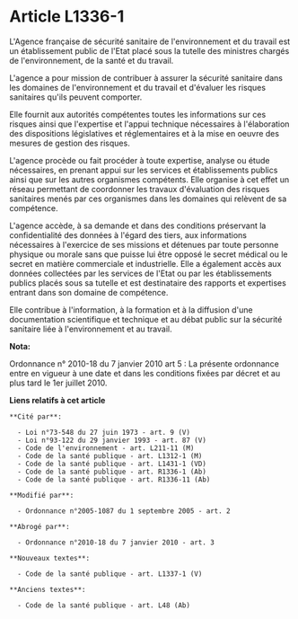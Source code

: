 # Article L1336-1

L'Agence française de sécurité sanitaire de l'environnement et du travail est un établissement public de l'Etat placé sous la
tutelle des ministres chargés de l'environnement, de la santé et du travail.

L'agence a pour mission de contribuer à assurer la sécurité sanitaire dans les domaines de l'environnement et du travail et
d'évaluer les risques sanitaires qu'ils peuvent comporter.

Elle fournit aux autorités compétentes toutes les informations sur ces risques ainsi que l'expertise et l'appui technique
nécessaires à l'élaboration des dispositions législatives et réglementaires et à la mise en oeuvre des mesures de gestion des
risques.

L'agence procède ou fait procéder à toute expertise, analyse ou étude nécessaires, en prenant appui sur les services et
établissements publics ainsi que sur les autres organismes compétents. Elle organise à cet effet un réseau permettant de
coordonner les travaux d'évaluation des risques sanitaires menés par ces organismes dans les domaines qui relèvent de sa
compétence.

L'agence accède, à sa demande et dans des conditions préservant la confidentialité des données à l'égard des tiers, aux
informations nécessaires à l'exercice de ses missions et détenues par toute personne physique ou morale sans que puisse lui
être opposé le secret médical ou le secret en matière commerciale et industrielle. Elle a également accès aux données
collectées par les services de l'Etat ou par les établissements publics placés sous sa tutelle et est destinataire des
rapports et expertises entrant dans son domaine de compétence.

Elle contribue à l'information, à la formation et à la diffusion d'une documentation scientifique et technique et au débat
public sur la sécurité sanitaire liée à l'environnement et au travail.

**Nota:**

Ordonnance n° 2010-18 du 7 janvier 2010 art 5 : La présente ordonnance entre en vigueur à une date et dans les conditions
fixées par décret et au plus tard le 1er juillet 2010.

**Liens relatifs à cet article**

	**Cité par**:

	  - Loi n°73-548 du 27 juin 1973 - art. 9 (V)
	  - Loi n°93-122 du 29 janvier 1993 - art. 87 (V)
	  - Code de l'environnement - art. L211-11 (M)
	  - Code de la santé publique - art. L1312-1 (M)
	  - Code de la santé publique - art. L1431-1 (VD)
	  - Code de la santé publique - art. R1336-1 (Ab)
	  - Code de la santé publique - art. R1336-11 (Ab)

	**Modifié par**:

	  - Ordonnance n°2005-1087 du 1 septembre 2005 - art. 2

	**Abrogé par**:

	  - Ordonnance n°2010-18 du 7 janvier 2010 - art. 3

	**Nouveaux textes**:

	  - Code de la santé publique - art. L1337-1 (V)

	**Anciens textes**:

	  - Code de la santé publique - art. L48 (Ab)
